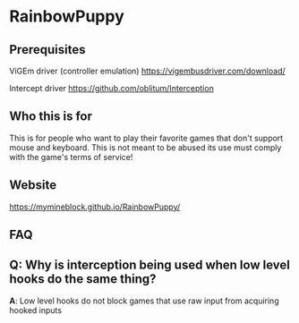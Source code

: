 # RainbowPuppy

## Prerequisites
ViGEm driver (controller emulation)
https://vigembusdriver.com/download/

Intercept driver
https://github.com/oblitum/Interception

## Who this is for 

This is for people who want to play their favorite games that don't support mouse and keyboard. This is not meant to be abused its use must comply with the game's terms of service!

## Website

https://mymineblock.github.io/RainbowPuppy/


## FAQ

**Q**: Why is interception being used when low level hooks do the same thing?
---
**A**: Low level hooks do not block games that use raw input from acquiring hooked inputs
